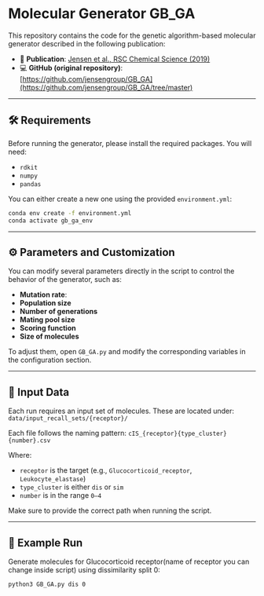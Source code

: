 # Molecular Generator GB_GA

This repository contains the code for the genetic algorithm-based molecular generator described in the following publication:

- 📄 **Publication**: [Jensen et al., RSC Chemical Science (2019)](https://pubs.rsc.org/en/content/articlelanding/2019/sc/c8sc05372c)  
- 💻 **GitHub (original repository)**: [https://github.com/jensengroup/GB_GA](https://github.com/jensengroup/GB_GA/tree/master)

---

## 🛠️ Requirements

Before running the generator, please install the required packages. You will need:
- `rdkit`
- `numpy`
- `pandas`

You can either create a new one using the provided `environment.yml`:

```bash
conda env create -f environment.yml
conda activate gb_ga_env
```

---

## ⚙️ Parameters and Customization

You can modify several parameters directly in the script to control the behavior of the generator, such as:

- **Mutation rate**: 
- **Population size**
- **Number of generations**
- **Mating pool size**
- **Scoring function**
- **Size of molecules**

To adjust them, open `GB_GA.py` and modify the corresponding variables in the configuration section.

---

## 📂 Input Data

Each run requires an input set of molecules. These are located under: 
`data/input_recall_sets/{receptor}/`

Each file follows the naming pattern:
`cIS_{receptor}{type_cluster}{number}.csv`


Where:
- `receptor` is the target (e.g., `Glucocorticoid_receptor`, `Leukocyte_elastase`)
- `type_cluster` is either `dis` or `sim`
- `number` is in the range `0–4`

Make sure to provide the correct path when running the script.

---

## 🧪 Example Run

Generate molecules for Glucocorticoid receptor(name of receptor you can change inside script) using dissimilarity split 0:

```bash
python3 GB_GA.py dis 0
```




